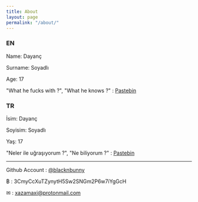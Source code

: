 ```yaml
---
title: About
layout: page
permalink: "/about/"
---
```


### EN
Name: Dayanç

Surname: Soyadlı

Age: 17

"What he fucks with ?", "What he knows ?" : [Pastebin](https://pastebin.com/Dh9eDH97)

### TR
İsim: Dayanç

Soyisim: Soyadlı

Yaş: 17

"Neler ile uğraşıyorum ?", "Ne biliyorum ?" : [Pastebin](https://pastebin.com/Dh9eDH97)


--------------------------------------------------------------------------------------


Github Account : [@blacknbunny](https://github.com/blacknbunny)

฿ : 3CmyCcXuTZynytH5Sw2SNGm2P6w7iYgGcH

✉ : xazamaxi@protonmail.com
